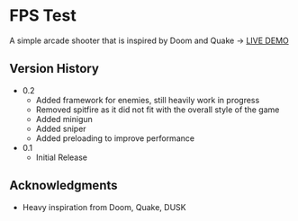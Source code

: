 # FPS Test

A simple arcade shooter that is inspired by Doom and Quake -> [LIVE DEMO](https://angelrealms.github.io/FPS-Test)

## Version History

* 0.2
    * Added framework for enemies, still heavily work in progress
    * Removed spitfire as it did not fit with the overall style of the game
    * Added minigun
    * Added sniper
    * Added preloading to improve performance
* 0.1
    * Initial Release

## Acknowledgments

* Heavy inspiration from Doom, Quake, DUSK
